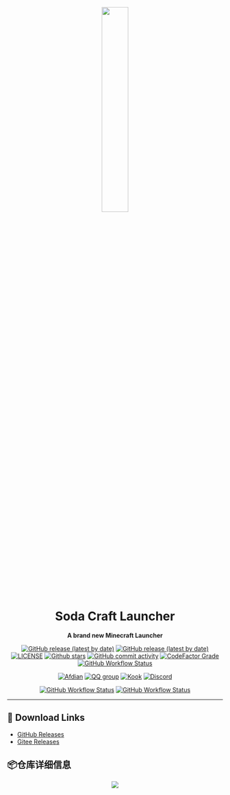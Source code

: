 <div id="top" align="center">

<img src="https://s2.loli.net/2022/11/27/nOb8QHZdeBgV5yC.png" width="35%">

# Soda Craft Launcher
**A brand new Minecraft Launcher**

</div>

<div align="center">

[![GitHub release (latest by date)](https://img.shields.io/github/v/release/Soda-Quantum-Lab/SodaCL?style=flat-square)](https://github.com/Soda-Quantum-Lab/SodaCL/release/latest)
[![GitHub release (latest by date)](https://img.shields.io/github/downloads/Soda-Quantum-Lab/SodaCL/latest/total?style=flat-square)](https://github.com/Soda-Quantum-Lab/SodaCL/releases/latest/download/SodaCL.exe)
[![LICENSE](https://img.shields.io/github/license/Soda-Quantum-Lab/SodaCL?style=flat-square)](https://github.com/Soda-Quantum-Lab/SodaCL/blob/master/LICENSE.txt)
[![Github stars](https://img.shields.io/github/stars/Soda-Quantum-Lab/SodaCL?style=flat-square)](https://github.com/Soda-Quantum-Lab/SodaCL)
[![GitHub commit activity](https://img.shields.io/github/commit-activity/m/Soda-Quantum-Lab/SodaCL?style=flat-square)](https://github.com/Soda-Quantum-Lab/SodaCL/commits)
[![CodeFactor Grade](https://img.shields.io/codefactor/grade/github/Soda-Quantum-Lab/SodaCL?style=flat-square)](https://www.codefactor.io/repository/github/Soda-Quantum-Lab/SodaCL)
[![GitHub Workflow Status](https://img.shields.io/github/actions/workflow/status/Soda-Quantum-Lab/SodaCL/codeql-analysis.yml?branch=master&label=CodeQL&style=flat-square)](https://github.com/Soda-Quantum-Lab/SodaCL/actions/workflows/CodeQL.yml)

[![Afdian](https://img.shields.io/badge/afdian-SodaCL-blue.svg?style=flat-square&color=ea4aaa&logo=github-sponsors)](https://afdian.net/@SodaCL)
[![QQ group](https://img.shields.io/badge/QQ_group-638450032-blue.svg?style=flat-square&color=12b7f5&logo=qq)](https://qm.qq.com/cgi-bin/qm/qr?k=7p2BAUfD1fXBvmSzIV-sptKdsLSB6Q5V&jump_from=webapi&authKey=YFXBo7XjMIFR5630MvS3Yva3Z4fPLM2pYFgjUnx+S7wbM9MPh+DDlkKhUYZquvnB)
[![Kook](https://img.shields.io/badge/KOOK-SodaCL-7ACC35.svg?style=flat-square)](https://kook.top/vPP18n)
[![Discord](https://img.shields.io/badge/discord-SodaCL-blue.svg?style=flat-square&color=5e75c5&logo=discord)](https://discord.gg/zJSv6p5dYZ)

[![GitHub Workflow Status](https://img.shields.io/github/actions/workflow/status/Soda-Quantum-Lab/SodaCL/release.yml?branch=master&label=Release&style=flat-square)](https://github.com/Soda-Quantum-Lab/SodaCL/actions/workflows/release.yml)
[![GitHub Workflow Status](https://img.shields.io/github/actions/workflow/status/Soda-Quantum-Lab/SodaCL/build-and-test.yml?branch=master&label=build%20and%20test&style=flat-square)](https://github.com/Soda-Quantum-Lab/SodaCL/actions/workflows/build-and-test.yml)

</div>

---
## 🚀 Download Links
- [GitHub Releases](https://github.com/Soda-Quantum-Lab/SodaCL/releases/latest/download/SodaCL.exe)
- [Gitee Releases](https://gitee.com/SodaQuantumLab/SodaCL/releases)

## 📦仓库详细信息
<div class="members" align="center">
  <img align ="center" src="https://repobeats.axiom.co/api/embed/96d7c79af8216e2e747a61992d73a658b1c44040.svg">
</div>